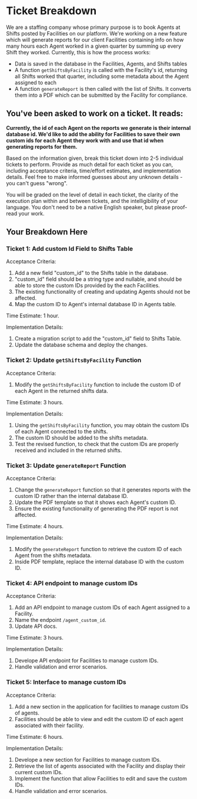 # Ticket Breakdown
We are a staffing company whose primary purpose is to book Agents at Shifts posted by Facilities on our platform. We're working on a new feature which will generate reports for our client Facilities containing info on how many hours each Agent worked in a given quarter by summing up every Shift they worked. Currently, this is how the process works:

- Data is saved in the database in the Facilities, Agents, and Shifts tables
- A function `getShiftsByFacility` is called with the Facility's id, returning all Shifts worked that quarter, including some metadata about the Agent assigned to each
- A function `generateReport` is then called with the list of Shifts. It converts them into a PDF which can be submitted by the Facility for compliance.

## You've been asked to work on a ticket. It reads:

**Currently, the id of each Agent on the reports we generate is their internal database id. We'd like to add the ability for Facilities to save their own custom ids for each Agent they work with and use that id when generating reports for them.**


Based on the information given, break this ticket down into 2-5 individual tickets to perform. Provide as much detail for each ticket as you can, including acceptance criteria, time/effort estimates, and implementation details. Feel free to make informed guesses about any unknown details - you can't guess "wrong".


You will be graded on the level of detail in each ticket, the clarity of the execution plan within and between tickets, and the intelligibility of your language. You don't need to be a native English speaker, but please proof-read your work.

## Your Breakdown Here

### Ticket 1: Add custom Id Field to Shifts Table

Acceptance Criteria:
1. Add a new field "custom_id" to the Shifts table in the database.
2. "custom_id" field should be a string type and nullable, and should be able to store the custom IDs provided by the each Facilities.
3. The existing functionality of creating and updating Agents should not be affected.
4. Map the custom ID to Agent's internal database ID in Agents table.

Time Estimate: 1 hour.

Implementation Details:
1. Create a migration script to add the "custom_id" field to Shifts Table.
2. Update the database schema and deploy the changes.

### Ticket 2: Update `getShiftsByFacility` Function

Acceptance Criteria:
1. Modify the `getShiftsByFacility` function to include the custom ID of each Agent in the returned shifts data.

Time Estimate: 3 hours.

Implementation Details:
1. Using the `getShiftsByFacility` function, you may obtain the custom IDs of each Agent connected to the shifts.
2. The custom ID should be added to the shifts metadata.
3. Test the revised function, to check that the custom IDs are properly received and included in the returned shifts.

### Ticket 3: Update `generateReport` Function

Acceptance Criteria:
1. Change the `generateReport` function so that it generates reports with the custom ID rather than the internal database ID.
2. Update the PDF template so that it shows each Agent's custom ID.
3. Ensure the existing functionality of generating the PDF report is not affected.

Time Estimate: 4 hours.

Implementation Details:
1. Modify the `generateReport` function to retrieve the custom ID of each Agent from the shifts metadata.
2. Inside PDF template, replace the internal database ID with the custom ID.

### Ticket 4: API endpoint to manage custom IDs

Acceptance Criteria:
1. Add an API endpoint to manage custom IDs of each Agent assigned to a Facility.
2. Name the endpoint `/agent_custom_id`.
3. Update API docs.

Time Estimate: 3 hours.

Implementation Details:
1. Develope API endpoint for Facilities to manage custom IDs.
3. Handle validation and error scenarios.

### Ticket 5: Interface to manage custom IDs

Acceptance Criteria:
1. Add a new section in the application for facilities to manage custom IDs of agents.
2. Facilities should be able to view and edit the custom ID of each agent associated with their facility.

Time Estimate: 6 hours.

Implementation Details:
1. Develope a new section for Facilities to manage custom IDs.
2. Retrieve the list of agents associated with the Facility and display their current custom IDs.
3. Implement the function that allow Facilities to edit and save the custom IDs.
4. Handle validation and error scenarios.



